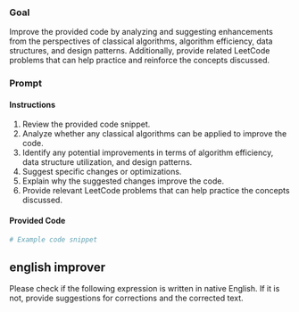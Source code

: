 

### Goal
Improve the provided code by analyzing and suggesting enhancements from the perspectives of classical algorithms, algorithm efficiency, data structures, and design patterns. Additionally, provide related LeetCode problems that can help practice and reinforce the concepts discussed.

### Prompt

#### Instructions
1. Review the provided code snippet.
2. Analyze whether any classical algorithms can be applied to improve the code.
3. Identify any potential improvements in terms of algorithm efficiency, data structure utilization, and design patterns.
4. Suggest specific changes or optimizations.
5. Explain why the suggested changes improve the code.
6. Provide relevant LeetCode problems that can help practice the concepts discussed.

#### Provided Code
```python
# Example code snippet

```


## english improver
Please check if the following expression is written in native English. If it is not, provide suggestions for corrections and the corrected text.
